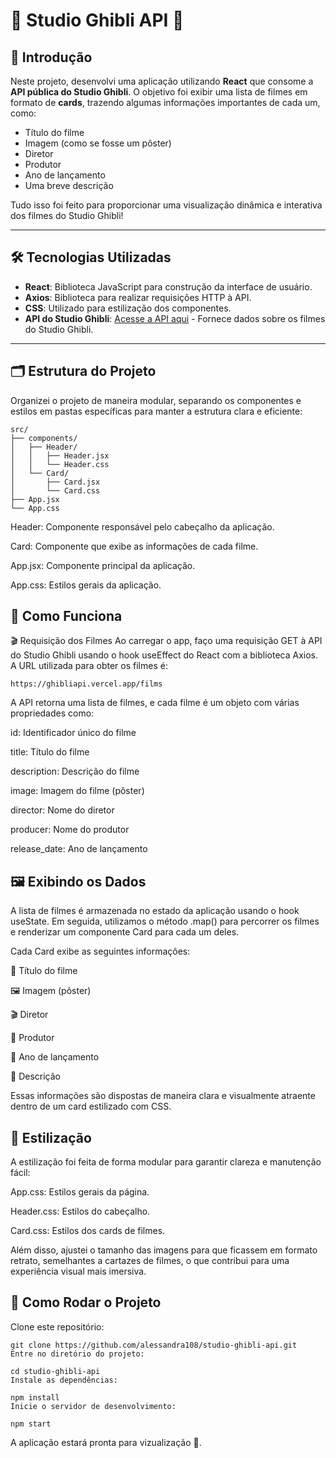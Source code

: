 # 🎥 **Studio Ghibli API** 🌟

## 📖 **Introdução**

Neste projeto, desenvolvi uma aplicação utilizando **React** que consome a **API pública do Studio Ghibli**. O objetivo foi exibir uma lista de filmes em formato de **cards**, trazendo algumas informações importantes de cada um, como:

- Título do filme
- Imagem (como se fosse um pôster)
- Diretor
- Produtor
- Ano de lançamento
- Uma breve descrição

Tudo isso foi feito para proporcionar uma visualização dinâmica e interativa dos filmes do Studio Ghibli!

---

## 🛠️ **Tecnologias Utilizadas**

- **React**: Biblioteca JavaScript para construção da interface de usuário.
- **Axios**: Biblioteca para realizar requisições HTTP à API.
- **CSS**: Utilizado para estilização dos componentes.
- **API do Studio Ghibli**: [Acesse a API aqui](https://ghibliapi.vercel.app) - Fornece dados sobre os filmes do Studio Ghibli.

---

## 🗂️ **Estrutura do Projeto**

Organizei o projeto de maneira modular, separando os componentes e estilos em pastas específicas para manter a estrutura clara e eficiente:

```plaintext
src/
├── components/
│   ├── Header/
│   │   ├── Header.jsx
│   │   └── Header.css
│   └── Card/
│       ├── Card.jsx
│       └── Card.css
├── App.jsx
└── App.css
```

Header: Componente responsável pelo cabeçalho da aplicação.

Card: Componente que exibe as informações de cada filme.

App.jsx: Componente principal da aplicação.

App.css: Estilos gerais da aplicação.

## **🚀 Como Funciona**
🎬 Requisição dos Filmes
Ao carregar o app, faço uma requisição GET à API do Studio Ghibli usando o hook useEffect do React com a biblioteca Axios. A URL utilizada para obter os filmes é:

```plaintext
https://ghibliapi.vercel.app/films
```
A API retorna uma lista de filmes, e cada filme é um objeto com várias propriedades como:

id: Identificador único do filme

title: Título do filme

description: Descrição do filme

image: Imagem do filme (pôster)

director: Nome do diretor

producer: Nome do produtor

release_date: Ano de lançamento

## **🖼️ Exibindo os Dados**
A lista de filmes é armazenada no estado da aplicação usando o hook useState. Em seguida, utilizamos o método .map() para percorrer os filmes e renderizar um componente Card para cada um deles.

Cada Card exibe as seguintes informações:

🎥 Título do filme

🖼️ Imagem (pôster)

🎬 Diretor

🎩 Produtor

📅 Ano de lançamento

📝 Descrição

Essas informações são dispostas de maneira clara e visualmente atraente dentro de um card estilizado com CSS.

## **🎨 Estilização**
A estilização foi feita de forma modular para garantir clareza e manutenção fácil:

App.css: Estilos gerais da página.

Header.css: Estilos do cabeçalho.

Card.css: Estilos dos cards de filmes.

Além disso, ajustei o tamanho das imagens para que ficassem em formato retrato, semelhantes a cartazes de filmes, o que contribui para uma experiência visual mais imersiva.

## **🏁 Como Rodar o Projeto**
Clone este repositório:

```plaintext
git clone https://github.com/alessandra108/studio-ghibli-api.git
Entre no diretório do projeto:
```

```plaintext
cd studio-ghibli-api
Instale as dependências:
```

```plaintext
npm install
Inicie o servidor de desenvolvimento:
```

```plaintext
npm start
```

A aplicação estará pronta para vizualização 🚀.
